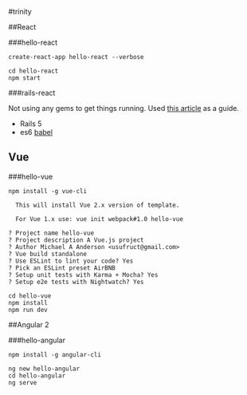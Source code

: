 #trinity

##React

###hello-react

`create-react-app hello-react --verbose`

```
cd hello-react
npm start
```
###rails-react

Not using any gems to get things running. Used [this article](http://clarkdave.net/2015/01/how-to-use-webpack-with-rails/) as a guide.

* Rails 5
* es6 [babel](https://github.com/babel/babel-loader)

## Vue

###hello-vue

`npm install -g vue-cli`

```
  This will install Vue 2.x version of template.

  For Vue 1.x use: vue init webpack#1.0 hello-vue

? Project name hello-vue
? Project description A Vue.js project
? Author Michael A Anderson <usufruct@gmail.com>
? Vue build standalone
? Use ESLint to lint your code? Yes
? Pick an ESLint preset AirBNB
? Setup unit tests with Karma + Mocha? Yes
? Setup e2e tests with Nightwatch? Yes
```

```
cd hello-vue
npm install
npm run dev
```

##Angular 2

###hello-angular

`npm install -g angular-cli`

```
ng new hello-angular
cd hello-angular
ng serve
```

